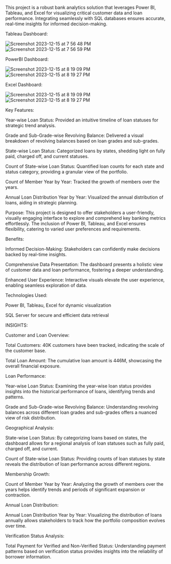 This project is a robust bank analytics solution that leverages Power BI, Tableau, and Excel for visualizing critical customer data and loan performance. Integrating seamlessly with SQL databases ensures accurate, real-time insights for informed decision-making.

Tableau Dashboard:

![Screenshot 2023-12-15 at 7 56 48 PM](https://github.com/mohitpandey28/Bank-Analytics/assets/149960816/38fa4308-bcd4-474b-b8f7-08f2015c9558)
![Screenshot 2023-12-15 at 7 56 59 PM](https://github.com/mohitpandey28/Bank-Analytics/assets/149960816/c6d74b7c-92fc-404d-993b-4a6fc3e9aa35)

PowerBI Dashboard:

![Screenshot 2023-12-15 at 8 19 09 PM](https://github.com/mohitpandey28/Bank-Analytics/assets/149960816/d0e48512-1ee2-431a-a397-86257fef48ca)
![Screenshot 2023-12-15 at 8 19 27 PM](https://github.com/mohitpandey28/Bank-Analytics/assets/149960816/68448588-2a65-4866-a0e3-b32308917b78)

Excel Dashboard:

![Screenshot 2023-12-15 at 8 19 09 PM](https://github.com/mohitpandey28/Bank-Analytics/assets/149960816/d0e48512-1ee2-431a-a397-86257fef48ca)
![Screenshot 2023-12-15 at 8 19 27 PM](https://github.com/mohitpandey28/Bank-Analytics/assets/149960816/68448588-2a65-4866-a0e3-b32308917b78)



Key Features:

Year-wise Loan Status: Provided an intuitive timeline of loan statuses for strategic trend analysis.

Grade and Sub-Grade-wise Revolving Balance: Delivered a visual breakdown of revolving balances based on loan grades and sub-grades.

State-wise Loan Status: Categorized loans by states, shedding light on fully paid, charged off, and current statuses.

Count of State-wise Loan Status: Quantified loan counts for each state and status category, providing a granular view of the portfolio.

Count of Member Year by Year: Tracked the growth of members over the years.

Annual Loan Distribution Year by Year: Visualized the annual distribution of loans, aiding in strategic planning.

Purpose:
This project is designed to offer stakeholders a user-friendly, visually engaging interface to explore and comprehend key banking metrics effortlessly. The inclusion of Power BI, Tableau, and Excel ensures flexibility, catering to varied user preferences and requirements.

Benefits:

Informed Decision-Making: Stakeholders can confidently make decisions backed by real-time insights.

Comprehensive Data Presentation: The dashboard presents a holistic view of customer data and loan performance, fostering a deeper understanding.

Enhanced User Experience: Interactive visuals elevate the user experience, enabling seamless exploration of data.

Technologies Used:

Power BI, Tableau, Excel for dynamic visualization

SQL Server for secure and efficient data retrieval

INSIGHTS:

Customer and Loan Overview:

Total Customers: 40K customers have been tracked, indicating the scale of the customer base.

Total Loan Amount: The cumulative loan amount is 446M, showcasing the overall financial exposure.

Loan Performance:

Year-wise Loan Status: Examining the year-wise loan status provides insights into the historical performance of loans, identifying trends and patterns.

Grade and Sub-Grade-wise Revolving Balance: Understanding revolving balances across different loan grades and sub-grades offers a nuanced view of risk distribution.

Geographical Analysis:

State-wise Loan Status: By categorizing loans based on states, the dashboard allows for a regional analysis of loan statuses such as fully paid, charged off, and current.

Count of State-wise Loan Status: Providing counts of loan statuses by state reveals the distribution of loan performance across different regions.

Membership Growth:

Count of Member Year by Year: Analyzing the growth of members over the years helps identify trends and periods of significant expansion or contraction.

Annual Loan Distribution:

Annual Loan Distribution Year by Year: Visualizing the distribution of loans annually allows stakeholders to track how the portfolio composition evolves over time.

Verification Status Analysis:

Total Payment for Verified and Non-Verified Status: Understanding payment patterns based on verification status provides insights into the reliability of borrower information.
